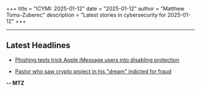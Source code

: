 +++
title = "ICYMI: 2025-01-12"
date = "2025-01-12"
author = "Matthew Toms-Zuberec"
description = "Latest stories in cybersecurity for 2025-01-12"
+++

---------------------------------------------------------------------------
## Latest Headlines
- [Phishing texts trick Apple iMessage users into disabling protection](https://www.bleepingcomputer.com/news/security/phishing-texts-trick-apple-imessage-users-into-disabling-protection/)

- [Pastor who saw crypto project in his "dream" indicted for fraud](https://www.bleepingcomputer.com/news/legal/pastor-who-saw-crypto-project-in-his-dream-indicted-for-fraud/)

**-- MTZ**